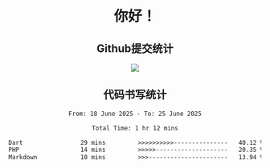 <div align="center">
<h1>你好！</h1>

<h2>Github提交统计</h2>
<a href="https://github.com/ikun0014">
    <img src="https://github-readme-stats.vercel.app/api?username=ikun0014&include_all_commits=true&count_private=true&locale=cn&show_icons=true&bg_color=0,EC6C6C,FFD479,FFFC79,73FA79,73FDFF,D783FF"/>
  </a>
</div>

<div align="center">
<h2>代码书写统计</h2>
  
<!--START_SECTION:waka-->

```txt
From: 18 June 2025 - To: 25 June 2025

Total Time: 1 hr 12 mins

Dart                29 mins         >>>>>>>>>>---------------   40.12 %
PHP                 14 mins         >>>>>--------------------   20.35 %
Markdown            10 mins         >>>----------------------   13.94 %
```

<!--END_SECTION:waka-->

</div>
